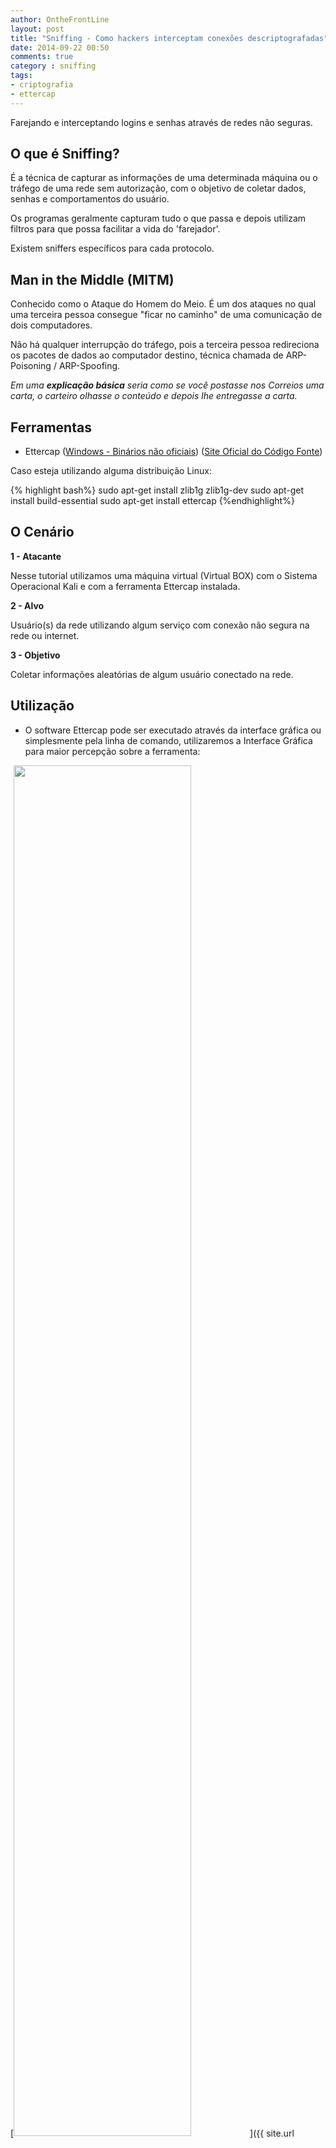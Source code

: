 ```yaml
---
author: OntheFrontLine
layout: post
title: "Sniffing - Como hackers interceptam conexões descriptografadas"
date: 2014-09-22 00:50
comments: true
category : sniffing
tags:
- criptografia
- ettercap
---
```


Farejando e interceptando logins e senhas através de redes não seguras. 

## O que é Sniffing? ##
É a técnica de capturar as informações de uma determinada máquina ou o tráfego de uma rede sem autorização, com o objetivo de coletar dados, senhas e comportamentos do usuário.

Os programas geralmente capturam tudo o que passa e depois utilizam filtros para que possa facilitar a vida do 'farejador'. 

Existem sniffers específicos para cada protocolo.

## Man in the Middle (MITM) ##

Conhecido como o Ataque do Homem do Meio. É um dos ataques no qual uma terceira pessoa consegue "ficar no caminho" de uma comunicação de dois computadores.

Não há qualquer interrupção do tráfego, pois a terceira pessoa redireciona os pacotes de dados ao computador destino, técnica chamada de ARP-Poisoning / ARP-Spoofing.

*Em uma **explicação básica** seria como se você postasse nos Correios uma carta, o carteiro olhasse o conteúdo e depois lhe entregasse a carta.*

## Ferramentas ##

+ Ettercap ([Windows - Binários não oficiais](http://sourceforge.net/projects/ettercap/files/unofficial%20binaries/windows/ "Versões Binárias Não Oficiais")) ([Site Oficial do Código Fonte](https://ettercap.github.io/ettercap/downloads.html "Download do Ettercap"))

Caso esteja utilizando alguma distribuição Linux:

{% highlight bash%}
sudo apt-get install zlib1g zlib1g-dev
sudo apt-get install build-essential
sudo apt-get install ettercap
{%endhighlight%}



## O Cenário ##

**1 - Atacante**

Nesse tutorial utilizamos uma máquina virtual (Virtual BOX) com o Sistema Operacional Kali e com a ferramenta Ettercap instalada.


**2 - Alvo**

Usuário(s) da rede utilizando algum serviço com conexão não segura na rede ou internet.


**3 - Objetivo**

Coletar informações aleatórias de algum usuário conectado na rede.




## Utilização ##

+ O software Ettercap pode ser executado através da interface gráfica ou simplesmente pela linha de comando, utilizaremos a Interface Gráfica para maior percepção sobre a ferramenta:

[<img src="{{ site.url }}/images/snifffing-ettercap-1.png" style="height: 75%;width: 75%;"/>]({{ site.url }}/images/snifffing-ettercap-1.png "Interface do Programa")


+ Com o programa aberto, iremos configurá-lo:

Ative o modo promíscuo 
{% highlight bash%}
Options -> Promisc mode
{%endhighlight%}

O Modo Promíscuo permite examinar dados destinados a outros endereços MAC da sua rede.

+ Também configuramos a interface de rede a qual utilizaremos:
{% highlight bash%}
Sniff -> Unified Sniffing...
{%endhighlight%}

[<img src="{{ site.url }}/images/snifffing-ettercap-interface.png" style="height: 75%;width: 75%;"/>]({{ site.url }}/images/snifffing-ettercap-interface.png "Lista de Alvos")

No nosso caso, utilizaremos a interface **eth0**, caso não saiba qual você está utilizando abra o terminal e digite:


Para conexão cabeada:

{% highlight bash%}
ifconfig
{%endhighlight%}
 
ou para Wireless

{% highlight bash%}
iwconfig
{%endhighlight%}

+ Após isto, vamos configurar a lista de alvos 
[<img src="{{ site.url }}/images/snifffing-ettercap-host.png" style="height: 75%;width: 75%;"/>]({{ site.url }}/images/snifffing-ettercap-host.png "Lista de Alvos")

{% highlight bash%}
Hosts > Scan for Hosts
{%endhighlight%}

Uma Lista de endereços IP e Macs será exibida, selecione o alvo e clique em **Add to Target 1**


[<img src="{{ site.url }}/images/snifffing-ettercap-target.png" style="height: 75%;width: 75%;"/>]({{ site.url }}/images/snifffing-ettercap-target.png "Adicionando os alvos à lista")


+ Após a execução, ele salvará o log na pasta ***out/*** abra no seu navegador, conforme a imagem:

[<img src="{{ site.url }}/images/whatsappmapper-log.jpg" style="height: 75%;width: 75%;"/>]({{ site.url }}/images/whatsappmapper-log.jpg "Exibindo o Log")


+ O próximo passo é ativar o "Ataque do Homem do Meio" (MITM)

{% highlight bash%}
Mitm > Arp Poisoning
{%endhighlight%}

Assim que abrir a caixa marque as opções:

{% highlight bash%}
[x] Sniff remote Connections
[x] Only poison one-way
{%endhighlight%}

Aperte no Botão OK.

+ Agora vamos ativar o farejador:

{% highlight bash%}
Start > Start Sniffing
{%endhighlight%}

+ Pronto, o programa está na escuta. Agora é só aguardar algum usuário realizar alguma requisição.

## Alvo ##

+ Para prosseguir com o cenário, a vítima, neste tutorial se chamará: "Moleque Maroto", ele está se cadastrando em uma Loja Virtual Online para realizar suas compras.


[<img src="{{ site.url }}/images/sniffing-ettercap-alvo-formulario.jpg" style="height: 75%;width: 75%;"/>]({{ site.url }}/images/sniffing-ettercap-alvo-formulario.jpg "Moleque Maroto se cadastrando")

+ Assim que ele enviar o formulário de cadastro, o ettercap irá extrair os dados da requisição, conforme imagem:




+ Para finalizar as tarefas:

{% highlight bash%}
Mitm > Stop mitm attack(s)
{%endhighlight%}

e

{% highlight bash%}
Start > Stop Sniffing
{%endhighlight%}

Viu como você muitas vezes está exposto? Compreende a importância  de comprar / utilizar serviços de site com Criptografia de dados? 

Já imaginou quantos sites você acessa em Lan Houses, Universidades e Pontos de Acesso sem criptografia?

**A Internet pode ser até grátis, mas a moeda de troca são seus dados pessoais.**

Lembramos que nem toda criptografia é 100% segura e que muitas conexões HTTPS também poderão ser quebradas.

Caso você queira saber como se proteger destes ataques, fique aguardando o próximo post.

Good Luck...

